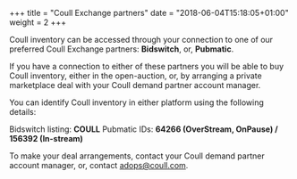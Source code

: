 +++
title = "Coull Exchange partners"
date = "2018-06-04T15:18:05+01:00"
weight = 2
+++

Coull inventory can be accessed through your connection to one of our preferred Coull Exchange partners: **Bidswitch**, or, **Pubmatic**.

If you have a connection to either of these partners you will be able to buy Coull inventory, either in the open-auction, or,  by arranging a private marketplace deal with your Coull demand partner account manager.

You can identify Coull inventory in either platform using the following details:

Bidswitch listing: 	**COULL**
Pubmatic IDs: 		  **64266 (OverStream, OnPause) / 156392 (In-stream)**

To make your deal arrangements, contact your Coull demand partner account manager, or, contact [adops@coull.com](adops@coull.com).
